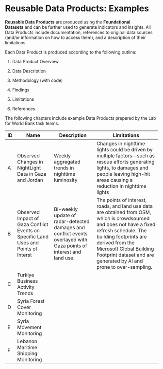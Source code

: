 # Reusable Data Products: Examples

**Reusable Data Products** are produced using the **Foundational Datasets** and can be further used to generate indicators and insights. All Data Products include documentation, references to original data sources (and/or information on how to access them), and a description of their limitations.

Each Data Product is produced according to the following outline:

1. Data Product Overview

2. Data Description

3. Methodology (with code)

4. Findings

5. Limitations

6. References

The following chapters include example Data Products prepared by the Lab for World Bank task teams.

| ID   | Name                                                         | Description                                                  | Limitations                                                  |
| ---- | ------------------------------------------------------------ | ------------------------------------------------------------ | ------------------------------------------------------------ |
| A    | Observed Changes in NightLight Data in Gaza and Jordan       | Weekly aggregated trends in nighttime luminosity             | Changes in nighttime lights could be driven by multiple factors—such as rescue efforts generating lights, to damages and people leaving high-hit areas causing a reduction in nighttime lights |
| B    | Observed Impact of Gaza Conflict Events on Specific Land Uses and Points of Interst | Bi-weekly update of radar-detected damages and conflict events overlayed with Gaza points of interest and land use. | The points of interest, roads, and land use data are obtained from OSM, which is crowdsourced and does not have a fixed refresh schedule. The building footprints are derived from the Microsoft Global Building Footprint dataset and are generated by AI and prone to over-sampling. |
| C    | Turkiye Business Activity Trends                             |                                                              |                                                              |
| D    | Syria Forest Cover Monitoring                                |                                                              |                                                              |
| E    | Syria Movement Monitoring                                    |                                                              |                                                              |
| F    | Lebanon Maritime Shipping Monitoring                         |                                                              |                                                              |
